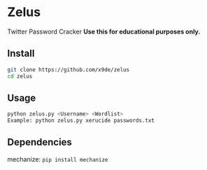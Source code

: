 # Zelus
Twitter Password Cracker **Use this for educational purposes only.**

## Install
```bash
git clone https://github.com/x9de/zelus
cd zelus
```

## Usage
```bash
python zelus.py <Username> <Wordlist>
Example: python zelus.py xerucide passwords.txt
```

## Dependencies
mechanize: `pip install mechanize`
